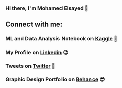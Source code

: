 ### Hi there, I'm Mohamed Elsayed 👋


## Connect with me:
### ML and Data Analysis Notebook on [Kaggle](https://www.kaggle.com/mhmdsyed) 🤣
### My Profile on [Linkedin](https://www.linkedin.com/in/mhmdsyd) 😉
### Tweets on [Twitter](https://twitter.com/Mohamed87489779) 🥰
### Graphic Design Portfolio on [Behance](https://www.behance.net/euzma216fd81) 😎
